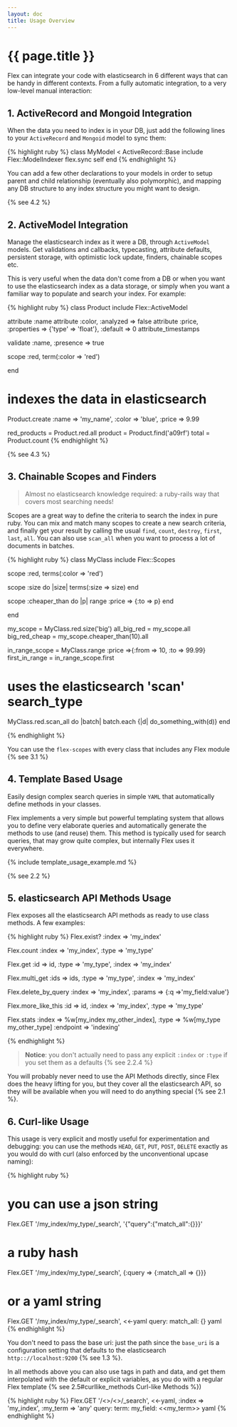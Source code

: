 ```yaml
---
layout: doc
title: Usage Overview
---
```


# {{ page.title }}

Flex can integrate your code with elasticsearch in 6 different ways that can be handy in different contexts. From a fully automatic integration, to a very low-level manual interaction:

## 1. ActiveRecord and Mongoid Integration

When the data you need to index is in your DB, just add the following lines to your `ActiveRecord` and `Mongoid` model to sync them:

{% highlight ruby %}
class MyModel < ActiveRecord::Base
  include Flex::ModelIndexer
  flex.sync self
end
{% endhighlight %}

You can add a few other declarations to your models in order to setup parent and child relationship (eventually also polymorphic), and mapping any DB structure to any index structure you might want to design.

{% see 4.2 %}

## 2. ActiveModel Integration

Manage the elasticsearch index as it were a DB, through `ActiveModel` models. Get validations and callbacks, typecasting, attribute defaults, persistent storage, with optimistic lock update, finders, chainable scopes etc.

This is very useful when the data don't come from a DB or when you want to use the elasticsearch index as a data storage, or simply when you want a familiar way to populate and search your index. For example:

{% highlight ruby %}
class Product
  include Flex::ActiveModel

  attribute :name
  attribute :color, :analyzed => false
  attribute :price, :properties => {'type' => 'float'}, :default => 0
  attribute_timestamps

  validate :name, :presence => true

  scope :red, term(:color => 'red')

end

# indexes the data in elasticsearch
Product.create :name  => 'my_name',
               :color => 'blue',
               :price => 9.99

red_products = Product.red.all
product = Product.find('a09rf')
total   = Product.count
{% endhighlight %}

{% see 4.3 %}

## 3. Chainable Scopes and Finders

> Almost no elasticsearch knowledge required: a ruby-rails way that covers most searching needs!

Scopes are a great way to define the criteria to search the index in pure ruby. You can mix and match many scopes to create a new search criteria, and finally get your result by calling the usual `find`,  `count`, `destroy`, `first`, `last`, `all`. You can also use `scan_all` when you want to process a lot of documents in batches.


{% highlight ruby %}
class MyClass
  include Flex::Scopes

  scope :red, terms(:color => 'red')

  scope :size do |size|
    terms(:size => size)
  end

  scope :cheaper_than do |p|
    range :price => {:to => p}
  end

end

my_scope      = MyClass.red.size('big')
all_big_red   = my_scope.all
big_red_cheap = my_scope.cheaper_than(10).all

in_range_scope = MyClass.range :price =>{:from => 10, :to => 99.99}
first_in_range = in_range_scope.first

# uses the elasticsearch 'scan' search_type
MyClass.red.scan_all do |batch|
  batch.each {|d| do_something_with(d)}
end

{% endhighlight %}

You can use the `flex-scopes` with every class that includes any Flex module {% see 3.1 %}


## 4. Template Based Usage

Easily design complex search queries in simple `YAML` that automatically define methods in your classes.

Flex implements a very simple but powerful templating system that allows you to define very elaborate queries and automatically generate the methods to use (and reuse) them. This method is typically used for search queries, that may grow quite complex, but internally Flex uses it everywhere.

{% include template_usage_example.md %}

{% see 2.2 %}

## 5. elasticsearch API Methods Usage

Flex exposes all the elasticsearch API methods as ready to use class methods. A few examples:

{% highlight ruby %}
Flex.exist? :index => 'my_index'

Flex.count :index => 'my_index',
           :type  => 'my_type'

Flex.get :id    => id,
         :type  => 'my_type',
         :index => 'my_index'

Flex.multi_get :ids   => ids,
               :type  => 'my_type',
               :index => 'my_index'

Flex.delete_by_query :index  => 'my_index',
                     :params => {:q =>'my_field:value'}

Flex.more_like_this :id    => id,
                    :index => 'my_index',
                    :type  => 'my_type'

Flex.stats :index    => %w[my_index my_other_index],
           :type     => %w[my_type my_other_type]
           :endpoint => 'indexing'

{% endhighlight %}

> __Notice__: you don't actually need to pass any explicit `:index` or `:type` if you set them as a defaults {% see 2.2.4 %}

You will probably never need to use the API Methods directly, since Flex does the heavy lifting for you, but they cover all the elasticsearch API, so they will be available when you will need to do anything special {% see 2.1 %}.

## 6. Curl-like Usage

This usage is very explicit and mostly useful for experimentation and debugging: you can use the methods `HEAD`, `GET`, `PUT`, `POST`, `DELETE` exactly as you would do with curl (also enforced by the unconventional upcase naming):

{% highlight ruby %}
# you can use a json string
Flex.GET '/my_index/my_type/_search', '{"query":{"match_all":{}}}'

# a ruby hash
Flex.GET '/my_index/my_type/_search', {:query => {:match_all => {}}}

# or a yaml string
Flex.GET '/my_index/my_type/_search', <<-yaml
query:
  match_all: {}
yaml
{% endhighlight %}

You don't need to pass the base uri: just the path since the `base_uri` is a configuration setting that defaults to the elasticsearch `http:://localhost:9200` {% see 1.3 %}.

In all methods above you can also use tags in path and data, and get them interpolated with the default or explicit variables, as you do with a regular Flex template {% see 2.5#curllike_methods Curl-like Methods %})

{% highlight ruby %}
Flex.GET '/<<index>>/<<type>>/_search', <<-yaml, :index => 'my_index', :my_term => 'any'
query:
  term:
    my_field: <<my_term>>
yaml
{% endhighlight %}
